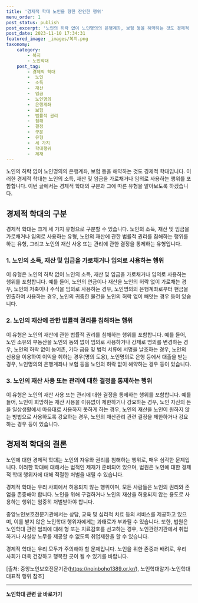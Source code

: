 ```yaml
---
title: '경제적 학대 노인을 향한 잔인한 행위'
menu_order: 1
post_status: publish
post_excerpt: '노인의 허락 없이 노인명의의 은행계좌, 보험 등을 해약하는 것도 경제적 학대입니다. 이러한 경제적 학대는 노인의 소득, 재산 및 임금을 가로채거나 임의로 사용하는 행위를 포함합니다. 이번 글에서는 경제적 학대의 구분과 그에 따른 유형을 알아보도록 하겠습니다.'
post_date: 2023-11-10 17:34:31
featured_image: _images/복지.png
taxonomy:
    category:
        - 복지
        - 노인학대
    post_tag:
        - 경제적 학대
        -  노인
        -  소득
        -  재산
        -  임금
        -  노인명의
        -  은행계좌
        -  보험
        -  법률적 권리
        -  침해
        -  결정
        -  구분
        -  유형
        -  세 가지
        -  학대행위
        -  제재
---
```



노인의 허락 없이 노인명의의 은행계좌, 보험 등을 해약하는 것도 경제적 학대입니다. 이러한 경제적 학대는 노인의 소득, 재산 및 임금을 가로채거나 임의로 사용하는 행위를 포함합니다. 이번 글에서는 경제적 학대의 구분과 그에 따른 유형을 알아보도록 하겠습니다.

## 경제적 학대의 구분

경제적 학대는 크게 세 가지 유형으로 구분할 수 있습니다. 노인의 소득, 재산 및 임금을 가로채거나 임의로 사용하는 유형, 노인의 재산에 관한 법률적 권리를 침해하는 행위를 하는 유형, 그리고 노인의 재산 사용 또는 관리에 관한 결정을 통제하는 유형입니다.

### 1. 노인의 소득, 재산 및 임금을 가로채거나 임의로 사용하는 행위

이 유형은 노인의 허락 없이 노인의 소득, 재산 및 임금을 가로채거나 임의로 사용하는 행위를 포함합니다. 예를 들어, 노인의 연금이나 재산을 노인의 허락 없이 가로채는 경우, 노인의 저축이나 주식을 임의로 사용하는 경우, 노인명의의 은행계좌로부터 현금을 인출하여 사용하는 경우, 노인의 귀중한 물건을 노인의 허락 없이 빼앗는 경우 등이 있습니다.

### 2. 노인의 재산에 관한 법률적 권리를 침해하는 행위

이 유형은 노인의 재산에 관한 법률적 권리를 침해하는 행위를 포함합니다. 예를 들어, 노인 소유의 부동산을 노인의 동의 없이 임의로 사용하거나 강제로 명의를 변경하는 경우, 노인의 허락 없이 농어촌, 기타 금융 및 법적 서류에 서명을 날조하는 경우, 노인의 신용을 이용하여 이익을 취하는 경우(명의 도용), 노인명의로 은행 등에서 대출을 받는 경우, 노인명의의 은행계좌나 보험 등을 노인의 허락 없이 해약하는 경우 등이 있습니다.

### 3. 노인의 재산 사용 또는 관리에 대한 결정을 통제하는 행위

이 유형은 노인의 재산 사용 또는 관리에 대한 결정을 통제하는 행위를 포함합니다. 예를 들어, 노인이 희망하는 재산 사용을 이유없이 제한하거나 강요하는 경우, 노인 자신의 돈을 일상생활에서 마음대로 사용하지 못하게 하는 경우, 노인의 재산을 노인이 원하지 않는 방법으로 사용하도록 강요하는 경우, 노인의 재산관리 관련 결정을 제한하거나 강요하는 경우 등이 있습니다.

## 경제적 학대의 결론

노인에 대한 경제적 학대는 노인의 자유와 권리를 침해하는 행위로, 매우 심각한 문제입니다. 이러한 학대에 대해서는 법적인 제재가 준비되어 있으며, 법원은 노인에 대한 경제적 학대 행위자에 대해 적절한 처벌을 내릴 수 있습니다. 

경제적 학대는 우리 사회에서 허용되지 않는 행위이며, 모든 사람들은 노인의 권리와 존엄을 존중해야 합니다. 노인을 위해 구걸하거나 노인의 재산을 허용되지 않는 용도로 사용하는 행위는 엄중히 처벌받아야 합니다.

중앙노인보호전문기관에서는 상담, 교육 및 심리적 치료 등의 서비스를 제공하고 있으며, 이를 받지 않은 노인학대 행위자에게는 과태료가 부과될 수 있습니다. 또한, 법원은 노인학대 관련 범죄에 대해 형 또는 치료감호를 선고하는 경우, 노인관련기관에서 취업하거나 사실상 노무를 제공할 수 없도록 취업제한을 할 수 있습니다.

경제적 학대는 우리 모두가 주의해야 할 문제입니다. 노인을 위한 존중과 배려로, 우리 사회가 더욱 건강하고 행복한 곳이 될 수 있기를 바랍니다.

[출처: 중앙노인보호전문기관(https://noinboho1389.or.kr/), 노인학대알기-노인학대 대표적 행위 참조]
<!-- wp:separator -->
<hr class="wp-block-separator has-alpha-channel-opacity"/>
<!-- /wp:separator -->

<!-- wp:group {"backgroundColor":"base","layout":{"type":"constrained"}} -->
<div class="wp-block-group has-base-background-color has-background"><!-- wp:paragraph {"align":"center","fontSize":"medium"} -->
<p class="has-text-align-center has-large-font-size"><strong>노인학대 관련 글 바로가기</strong></p>
<!-- /wp:paragraph -->


<!-- wp:latest-posts
{"categories":[{"id":23460,"count":19,"description":"","link":"https://uknowlaw.com/category/%eb%85%b8%ec%9d%b8%ed%95%99%eb%8c%80/","name":"노인학대","slug":"노인학대","taxonomy":"category","parent":0,"meta":[],"_links":{"self":[{"href":"https://uknowlaw.com/wp-json/wp/v2/categories/23460"}],"collection":[{"href":"https://uknowlaw.com/wp-json/wp/v2/categories"}],"about":[{"href":"https://uknowlaw.com/wp-json/wp/v2/taxonomies/category"}],"wp:post_type":[{"href":"https://uknowlaw.com/wp-json/wp/v2/posts?categories=23460"}],"curies":[{"name":"wp","href":"https://api.w.org/{rel}","templated":true}]}}],"postsToShow":100,"excerptLength":28,"postLayout":"grid","columns":2,"featuredImageAlign":"left","featuredImageSizeSlug":"large","fontSize":"small"} /--></div>
<!-- /wp:group -->